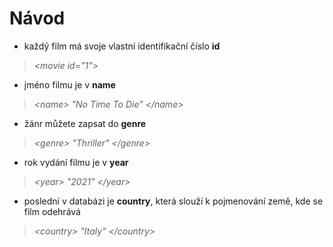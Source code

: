 # Návod

- každý film má svoje vlastní identifikační číslo **id** 
> *&lt;movie id="1"&gt;*
- jméno filmu je v **name**
> *&lt;name&gt; "No Time To Die" &lt;/name&gt;*
- žánr můžete zapsat do **genre** 
> *&lt;genre&gt; "Thriller" &lt;/genre&gt;*
- rok vydání filmu je v **year**
> *&lt;year&gt; "2021" &lt;/year&gt;*
- poslední v databázi je **country**, která slouží k pojmenování země, kde se film odehrává
> *&lt;country&gt; "Italy" &lt;/country&gt;*
